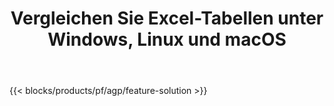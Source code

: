 ﻿---
title: Vergleichen Sie Excel-Tabellen unter Windows, Linux und macOS 
weight: 7730
url: /de/comparison
description: Kostenlose App und APIs für Excel XLS-, XLSX-, CSV-, TSV-, ODS-, SXC- und FODS-Dateivergleich
---
{{< blocks/products/pf/agp/feature-solution >}} 

